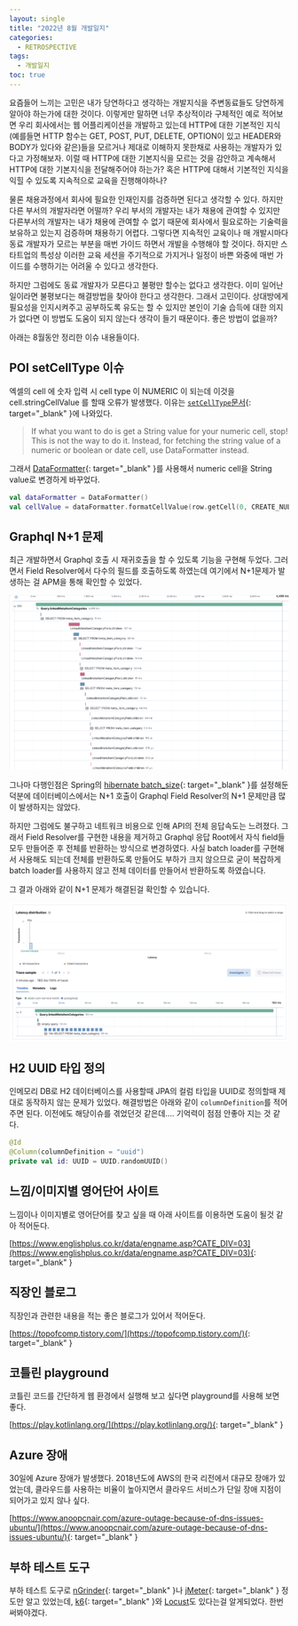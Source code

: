 ```yaml
---
layout: single
title: "2022년 8월 개발일지"
categories:
  - RETROSPECTIVE
tags:
  - 개발일지
toc: true
---
```


요즘들어 느끼는 고민은 내가 당연하다고 생각하는 개발지식을 주변동료들도 당연하게 알아야 하는가에 대한 것이다. 이렇게만 말하면 너무 추상적이라 구체적인 예로 적어보면 우리 회사에서는 웹 어플리케이션을 개발하고 있는데 HTTP에 대한 기본적인 지식(예를들면 HTTP 함수는 GET, POST, PUT, DELETE, OPTION이 있고 HEADER와 BODY가 있다와 같은)들을 모르거나 제대로 이해하지 못한채로 사용하는 개발자가 있다고 가정해보자. 이럴 때 HTTP에 대한 기본지식을 모르는 것을 감안하고 계속해서 HTTP에 대한 기본지식을 전달해주어야 하는가? 혹은 HTTP에 대해서 기본적인 지식을 익힐 수 있도록 지속적으로 교육을 진행해야하나?

물론 채용과정에서 회사에 필요한 인재인지를 검증하면 된다고 생각할 수 있다. 하지만 다른 부서의 개발자라면 어떨까? 우리 부서의 개발자는 내가 채용에 관여할 수 있지만 다른부서의 개발자는 내가 채용에 관여할 수 없기 때문에 회사에서 필요로하는 기술력을 보유하고 있는지 검증하며 채용하기 어렵다. 그렇다면 지속적인 교육이나 매 개발시마다 동료 개발자가 모르는 부분을 매번 가이드 하면서 개발을 수행해야 할 것이다. 하지만 스타트업의 특성상 이러한 교육 세션을 주기적으로 가지거나 일정이 바쁜 와중에 매번 가이드를 수행하기는 어려울 수 있다고 생각한다.

하지만 그럼에도 동료 개발자가 모른다고 불평만 할수는 없다고 생각한다. 이미 일어난 일이라면 불평보다는 해결방법을 찾아야 한다고 생각한다. 그래서 고민이다. 상대방에게 필요성을 인지시켜주고 공부하도록 유도는 할 수 있지만 본인이 기술 습득에 대한 의지가 없다면 이 방법도 도움이 되지 않는다 생각이 들기 때문이다. 좋은 방법이 없을까?

아래는 8월동안 정리한 이슈 내용들이다.

## POI setCellType 이슈

엑셀의 cell 에 숫자 입력 시 cell type 이 NUMERIC 이 되는데 이것을 cell.stringCellValue 를 할때 오류가 발생했다. 이유는 [`setCellType`문서](https://poi.apache.org/apidocs/dev/org/apache/poi/ss/usermodel/Cell.html#setCellType-org.apache.poi.ss.usermodel.CellType-){: target="\_blank" }에 나와있다.

> If what you want to do is get a String value for your numeric cell, stop! This is not the way to do it. Instead, for fetching the string value of a numeric or boolean or date cell, use DataFormatter instead.

그래서 [DataFormatter](https://poi.apache.org/apidocs/dev/org/apache/poi/ss/usermodel/DataFormatter.html){: target="\_blank" }를 사용해서 numeric cell을 String value로 변경하게 바꾸었다.

```kotlin
val dataFormatter = DataFormatter()
val cellValue = dataFormatter.formatCellValue(row.getCell(0, CREATE_NULL_AS_BLANK)).trim()
```

## Graphql N+1 문제

최근 개발하면서 Graphql 호출 시 재귀호출을 할 수 있도록 기능을 구현해 두었다. 그러면서 Field Resolver에서 다수의 필드를 호출하도록 하였는데 여기에서 N+1문제가 발생하는 걸 APM을 통해 확인할 수 있었다.

![N+1 problem](/assets/images/retrospective/graphql-n+1-problem.png)

그나마 다행인점은 Spring의 [hibernate batch_size](https://docs.jboss.org/hibernate/orm/4.0/devguide/en-US/html/ch04.html){: target="\_blank" }를 설정해둔 덕분에 데이터베이스에서는 N+1 호출이 Graphql Field Resolver의 N+1 문제만큼 많이 발생하지는 않았다.

하지만 그럼에도 불구하고 네트워크 비용으로 인해 API의 전체 응답속도는 느려졌다. 그래서 Field Resolver를 구현한 내용을 제거하고 Graphql 응답 Root에서 자식 field들 모두 만들어준 후 전체를 반환하는 방식으로 변경하였다. 사실 batch loader를 구현해서 사용해도 되는데 전체를 반환하도록 만들어도 부하가 크지 않으므로 굳이 복잡하게 batch loader를 사용하지 않고 전체 데이터를 만들어서 반환하도록 하였습니다.

그 결과 아래와 같이 N+1 문제가 해결된걸 확인할 수 있습니다.

![N+1 problem resolve](/assets/images/retrospective/graphql-n+1-problem-resolve.png)

## H2 UUID 타입 정의

인메모리 DB로 H2 데이터베이스를 사용할때 JPA의 컬럼 타입을 UUID로 정의할때 제대로 동작하지 않는 문제가 있었다. 해결방법은 아래와 같이 `columnDefinition`를 적어주면 된다. 이전에도 해당이슈를 겪었던것 같은데.... 기억력이 점점 안좋아 지는 것 같다.

```kotlin
@Id
@Column(columnDefinition = "uuid")
private val id: UUID = UUID.randomUUID()
```

## 느낌/이미지별 영어단어 사이트

느낌이나 이미지별로 영어단어를 찾고 싶을 때 아래 사이트를 이용하면 도움이 될것 같아 적어둔다.

[https://www.englishplus.co.kr/data/engname.asp?CATE_DIV=03](https://www.englishplus.co.kr/data/engname.asp?CATE_DIV=03){: target="\_blank" }

## 직장인 블로그

직장인과 관련한 내용을 적는 좋은 블로그가 있어서 적어둔다.

[https://topofcomp.tistory.com/](https://topofcomp.tistory.com/){: target="\_blank" }

## 코틀린 playground

코틀린 코드를 간단하게 웹 환경에서 실행해 보고 싶다면 playground를 사용해 보면 좋다.

[https://play.kotlinlang.org/](https://play.kotlinlang.org/){: target="\_blank" }

## Azure 장애

30일에 Azure 장애가 발생했다. 2018년도에 AWS의 한국 리전에서 대규모 장애가 있었는데, 클라우드를 사용하는 비율이 높아지면서 클라우드 서비스가 단일 장애 지점이 되어가고 있지 않나 싶다.

[https://www.anoopcnair.com/azure-outage-because-of-dns-issues-ubuntu/](https://www.anoopcnair.com/azure-outage-because-of-dns-issues-ubuntu/){: target="\_blank" }

## 부하 테스트 도구

부하 테스트 도구로 [nGrinder](https://naver.github.io/ngrinder/){: target="\_blank" }나 [jMeter](https://jmeter.apache.org/){: target="\_blank" } 정도만 알고 있었는데, [k6](https://k6.io/){: target="\_blank" }와 [Locust](https://locust.io/)도 있다는걸 알게되었다. 한번 써봐야겠다.
